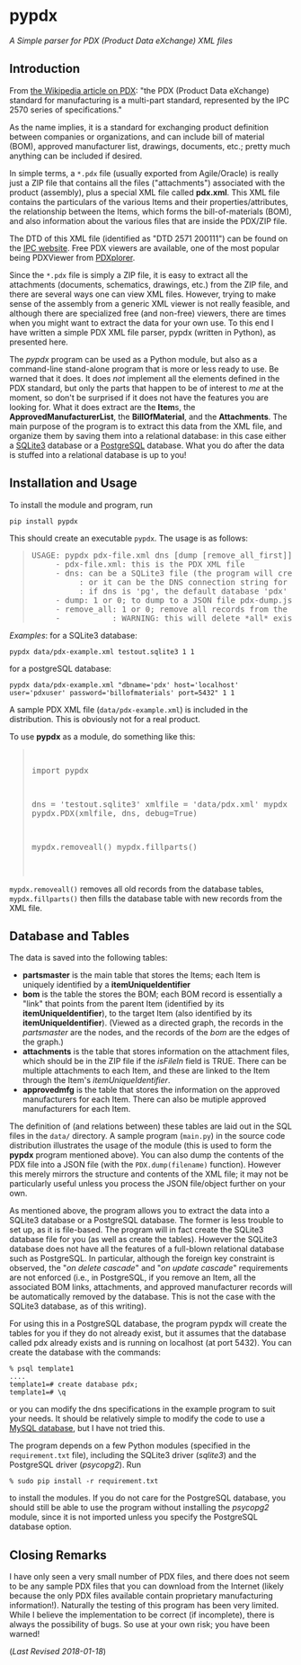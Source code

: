 # pypdx
*A Simple parser for PDX (Product Data eXchange) XML files*

## Introduction

From [the Wikipedia article on PDX](https://en.wikipedia.org/wiki/PDX_(IPC-257X)):
"the PDX (Product Data eXchange) standard for manufacturing is a multi-part standard,
represented by the IPC 2570 series of specifications."

As the name implies, it is a standard for exchanging product definition between companies or organizations, and can include bill of material (BOM), approved manufacturer list, drawings, documents, etc.; pretty much anything can be included if desired.

In simple terms, a <code>*.pdx</code> file (usually exported from Agile/Oracle)
is really just a ZIP file that contains all the files
("attachments") associated with the product (assembly), plus a special XML file called
**pdx.xml**.  This XML file contains the particulars of the various Items and their
properties/attributes, the relationship between the Items, which forms the bill-of-materials (BOM), and also information about the various files that are inside the PDX/ZIP file.

The DTD of this XML file (identified as "DTD 2571 200111") can be found on the
[IPC website](http://www.ipc.org/4.0_Knowledge/4.1_Standards/IPC-25xx-files/2571.zip). Free PDX viewers are available, one of the most popular being PDXViewer from [PDXplorer](http://www.pdxplorer.com/). 

Since the <code>*.pdx</code> file is simply a ZIP file, it is easy to extract all the
attachments (documents, schematics, drawings, etc.) from the ZIP file, and there are 
several ways one can view XML files.  However, trying to make sense of the assembly from
a generic XML viewer is not really feasible, and although there are specialized free (and non-free)
viewers, there are times when you might want to extract the data for your
own use. To this end I have written a simple PDX XML file parser, pypdx (written in Python), as presented here.

The *pypdx* program can be used as a Python module, but 
also as a command-line stand-alone program that is more or less ready to use. Be warned that it does. It does *not* implement all the elements defined in the PDX standard, but only the parts that happen to be of interest to *me* at the moment, so don't be surprised if it does not have the features you are looking for. What it does extract are the **Item**s, the **ApprovedManufacturerList**, the **BillOfMaterial**, and the **Attachments**. The main purpose of the program is to extract this data from the XML file, and organize them by saving them into a relational database: in this case either a [SQLite3](https://www.sqlite.org/) database 
or a [PostgreSQL](https://www.postgresql.org/) database. What you do after the data is 
stuffed into a relational database is up to you! 

## Installation and Usage

To install the module and program, run

	pip install pypdx
    
This should create an executable <code>pypdx</code>.  The usage is as follows:

<blockquote><pre>
USAGE: pypdx pdx-file.xml dns [dump [remove_all_first]]
     - pdx-file.xml: this is the PDX XML file
     - dns: can be a SQLite3 file (the program will create one if it does not exist; use the extension .sqlite3
          : or it can be the DNS connection string for a PostgreSQL database
          : if dns is 'pg', the default database 'pdx' on localhost (port 5432) and username 'pdxuser' will be used
     - dump: 1 or 0; to dump to a JSON file pdx-dump.json (optional)
     - remove_all: 1 or 0; remove all records from the tables first (optional);
     -           : WARNING: this will delete *all* existing parts, BOM, etc., records from the database
</pre></blockquote>

*Examples*: for a SQLite3 database:

 	pypdx data/pdx-example.xml testout.sqlite3 1 1
	
for a postgreSQL database:

	pypdx data/pdx-example.xml "dbname='pdx' host='localhost' user='pdxuser' password='billofmaterials' port=5432" 1 1

A sample PDX XML file (<code>data/pdx-example.xml</code>) is included in the distribution.  This is
obviously not for a real product.

To use **pypdx** as a module, do something like this:

<blockquote><pre>

import pypdx

dns = 'testout.sqlite3'
xmlfile = 'data/pdx.xml'
mypdx = pypdx.PDX(xmlfile, dns, debug=True)

mypdx.removeall()
mypdx.fillparts()

</pre></blockquote>

<code>mypdx.removeall()</code> removes all old records from the
database tables, <code>mypdx.fillparts()</code> then fills the database table with new records from 
the XML file.


## Database and Tables

The data is saved into the following tables:

- **partsmaster** is the main table that stores the Items; each Item is uniquely identified by a
**itemUniqueIdentifier**
- **bom** is the table the stores the BOM; each BOM record is essentially a
"link" that points from the parent Item (identified by its **itemUniqueIdentifier**),
to the target Item (also identified by its **itemUniqueIdentifier**). (Viewed as a directed graph,
the records in the *partsmaster* are the nodes, and the records of the *bom* are the edges of 
the graph.)
- **attachments** is the table that stores information on the attachment files, which should be in the ZIP file if
the *isFileIn* field is TRUE.  There can be multiple attachments to each Item, and
these are linked to the Item through the Item's *itemUniqueIdentifier*.
- **approvedmfg** is the table that stores the information on the approved manufacturers
for each Item. There can also be mutiple approved manufacturers for each Item.


The definition of (and relations between) these tables are laid out in the SQL files
in the <code>data/</code> directory.  A sample program (<code>main.py</code>) in the source code distribution
illustrates
the usage of the module (this is used to form the **pypdx** program
mentioned above). You can also dump the contents of the PDX file into a JSON file
(with the <code>PDX.dump(filename)</code> function).  However this merely mirrors the
structure and contents of the XML file; it may not be particularly useful unless you
process the JSON file/object further on your own.

As mentioned above, the program allows you to extract the data into a SQLite3 database or a 
PostgreSQL database.  The former is less trouble to set up, as it is file-based. The program
will in fact create the SQLite3 database file for you (as well as create the tables).  However the
SQLite3 database does not have all the features of a full-blown relational database such as
PostgreSQL.  In particular, although the foreign key constraint is observed, the
"*on delete cascade*" and "*on update cascade*" requirements are not enforced (i.e., in
PostgreSQL, if you remove an Item, all the associated BOM links, attachments, and approved manufacturer
records will be automatically removed by the database.  This is not the case with
the SQLite3 database, as of this writing). 

For using this in a PostgreSQL database, the program pypdx will create the tables for you 
if they do not already exist, but it assumes that the database called pdx already exists 
and is running on localhost (at port 5432). You can create the database with the commands:

	% psql template1
 	....
 	template1=# create database pdx;
 	template1=# \q
    
or you can modify the dns specifications in the example program to suit your needs. It should be relatively simple to modify the
code to use a [MySQL database](https://www.mysql.com/), but I have not tried this.

The program depends on a few Python modules (specified in the <code>requirement.txt</code>
file), including the SQLite3 driver (*sqlite3*) and the PostgreSQL driver (*psycopg2*).  Run 

	% sudo pip install -r requirement.txt

to install the modules.  If you do not care for the PostgreSQL database, you should still be
able to use the program without installing the *psycopg2* module, since it is not imported
unless you specify the PostgreSQL database option.

## Closing Remarks

I have only seen a very small number of PDX files, and there does not seem to be
any sample PDX files that you can download from the Internet (likely because the only
PDX files available contain proprietary manufacturing information!). 
Naturally the testing of this program has been very limited. While I believe
the implementation to be correct (if incomplete), there is always the possibility of bugs. 
So use at your own risk; you have been warned!

(*Last Revised 2018-01-18*)



